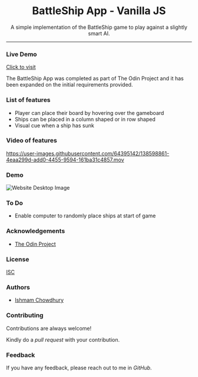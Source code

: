 <h1 align="center"> BattleShip App - Vanilla JS </h1>

<p align="center"> A simple implementation of the BattleShip game to play against a slightly smart AI.</p>

<hr/>

<h3> Live Demo </h3>

[Click to visit](https://ishmam156.github.io/battleshipJS/)

<p> The BattleShip App was completed as part of The Odin Project and it has been expanded on the initial requirements provided.</p>

<h3> List of features </h3>

<ul>
  <li>Player can place their board by hovering over the gameboard</li>
  <li>Ships can be placed in a column shaped or in row shaped</li>
  <li>Visual cue when a ship has sunk</li>
</ul>

<h3>Video of features</h3>

https://user-images.githubusercontent.com/64395142/138598861-4eaa299d-add0-4455-9594-161ba31c4857.mov

<h3>Demo</h3>

![Website Desktop Image](https://i.imgur.com/haeYUJf.png)

<h3>To Do</h3>

- Enable computer to randomly place ships at start of game

<h3>Acknowledgements</h3>

- [The Odin Project](https://www.theodinproject.com/)

<h3>License</h3>

[ISC](https://opensource.org/licenses/ISC)

<h3>Authors</h3>

- [Ishmam Chowdhury](https://github.com/Ishmam156)

<h3>Contributing</h3>
<p>Contributions are always welcome!</p>
<p>Kindly do a <i>pull request</i> with your contribution.</p>

<h3>Feedback</h3>
<p>If you have any feedback, please reach out to me in <i>GitHub</i>.</p>

